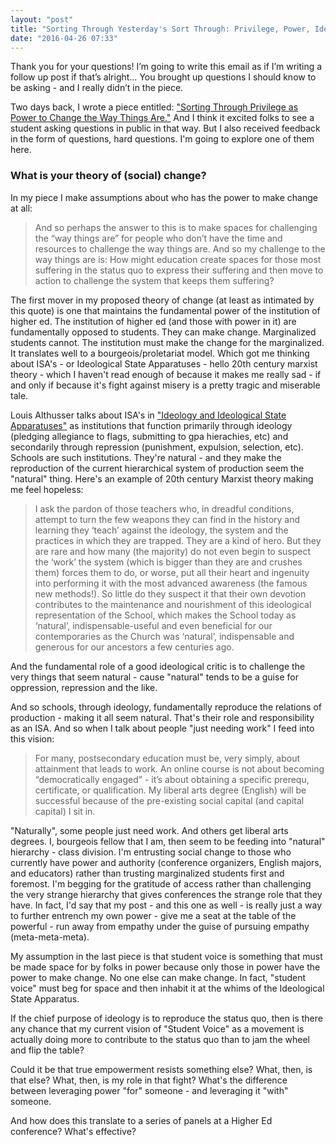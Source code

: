 ```yaml
---
layout: "post"
title: "Sorting Through Yesterday's Sort Through: Privilege, Power, Ideology"
date: "2016-04-26 07:33"
---
```


Thank you for your questions! I’m going to write this email as if I’m writing a follow up post if that’s alright… You brought up questions I should know to be asking - and I really didn’t in the piece.

Two days back, I wrote a piece entitled: ["Sorting Through Privilege as Power to Change the Way Things Are."](http://anrikard.github.io/2016/04/25/olc-reflection.html) And I think it excited folks to see a student asking questions in public in that way. But I also received feedback in the form of questions, hard questions. I'm going to explore one of them here.

### What is your theory of (social) change?

In my piece I make assumptions about who has the power to make change at all:
>And so perhaps the answer to this is to make spaces for challenging the “way things are” for people who don’t have the time and resources to challenge the way things are. And so my challenge to the way things are is: How might education create spaces for those most suffering in the status quo to express their suffering and then move to action to challenge the system that keeps them suffering?

The first mover in my proposed theory of change (at least as intimated by this quote) is one that maintains the fundamental power of the institution of higher ed. The institution of higher ed (and those with power in it) are fundamentally opposed to students. They can make change. Marginalized students cannot. The institution must make the change for the marginalized. It translates well to a bourgeois/proletariat model. Which got me thinking about ISA's - or Ideological State Apparatuses - hello 20th century marxist theory - which I haven't read enough of because it makes me really sad - if and only if because it's fight against misery is a pretty tragic and miserable tale.

Louis Althusser talks about ISA's in ["Ideology and Ideological State Apparatuses"](https://www.marxists.org/reference/archive/althusser/1970/ideology.htm) as institutions that function primarily through ideology (pledging allegiance to flags, submitting to gpa hierachies, etc) and secondarily through repression (punishment, expulsion, selection, etc). Schools are such institutions. They're natural - and they make the reproduction of the current hierarchical system of production seem the "natural" thing. Here's an example of 20th century Marxist theory making me feel hopeless:
>I ask the pardon of those teachers who, in dreadful conditions, attempt to turn the few weapons they can find in the history and learning they ‘teach’ against the ideology, the system and the practices in which they are trapped. They are a kind of hero. But they are rare and how many (the majority) do not even begin to suspect the ‘work’ the system (which is bigger than they are and crushes them) forces them to do, or worse, put all their heart and ingenuity into performing it with the most advanced awareness (the famous new methods!). So little do they suspect it that their own devotion contributes to the maintenance and nourishment of this ideological representation of the School, which makes the School today as ‘natural’, indispensable-useful and even beneficial for our contemporaries as the Church was ‘natural’, indispensable and generous for our ancestors a few centuries ago.

And the fundamental role of a good ideological critic is to challenge the very things that seem natural - cause "natural" tends to be a guise for oppression, repression and the like.

And so schools, through ideology, fundamentally reproduce the relations of production - making it all seem natural. That's their role and responsibility as an ISA. And so when I talk about people "just needing work" I feed into this vision:
>For many, postsecondary education must be, very simply, about attainment that leads to work. An online course is not about becoming “democratically engaged” - it’s about obtaining a specific prerequ, certificate, or qualification. My liberal arts degree (English) will be successful because of the pre-existing social capital (and capital capital) I sit in.

"Naturally", some people just need work. And others get liberal arts degrees. I, bourgeois fellow that I am, then seem to be feeding into "natural" hierarchy - class division. I'm entrusting social change to those who currently have power and authority (conference organizers, English majors, and educators) rather than trusting marginalized students first and foremost. I'm begging for the gratitude of access rather than challenging the very strange hierarchy that gives conferences the strange role that they have. In fact, I'd say that my post - and this one as well - is really just a way to further entrench my own power - give me a seat at the table of the powerful - run away from empathy under the guise of pursuing empathy (meta-meta-meta).

My assumption in the last piece is that student voice is something that must be made space for by folks in power because only those in power have the power to make change. No one else can make change. In fact, "student voice" must beg for space and then inhabit it at the whims of the Ideological State Apparatus.

If the chief purpose of ideology is to reproduce the status quo, then is there any chance that my current vision of "Student Voice" as a movement is actually doing more to contribute to the status quo than to jam the wheel and flip the table?

Could it be that true empowerment resists something else? What, then, is that else? What, then, is my role in that fight? What's the difference between leveraging power "for" someone - and leveraging it "with" someone.

And how does this translate to a series of panels at a Higher Ed conference? What's effective?
